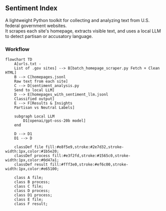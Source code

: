 ## Sentiment Index

A lightweight Python toolkit for collecting and analyzing text from U.S. federal government websites.  
It scrapes each site's homepage, extracts visible text, and uses a local LLM to detect partisan or accusatory language.


### Workflow

```mermaid
flowchart TD
    A[urls.txt - 
    List of .gov sites] --> B[batch_homepage_scraper.py Fetch + Clean HTML]
    B --> C[homepages.jsonl 
    Raw text from each site]
    C --> D[sentiment_analysis.py
    Send to local LLM]
    D --> E[homepages_with_sentiment_llm.jsonl
    Classified output]
    E --> F[Results & Insights
    Partisan vs Neutral Labels]

    subgraph Local LLM
        D1[openai/gpt-oss-20b model]
    end

    D --> D1
    D1 --> D

    classDef file fill:#e8f5e9,stroke:#2e7d32,stroke-width:1px,color:#1b5e20;
    classDef process fill:#e3f2fd,stroke:#1565c0,stroke-width:1px,color:#0d47a1;
    classDef result fill:#fff3e0,stroke:#ef6c00,stroke-width:1px,color:#e65100;

    class A file;
    class B process;
    class C file;
    class D process;
    class D1 process;
    class E file;
    class F result;
